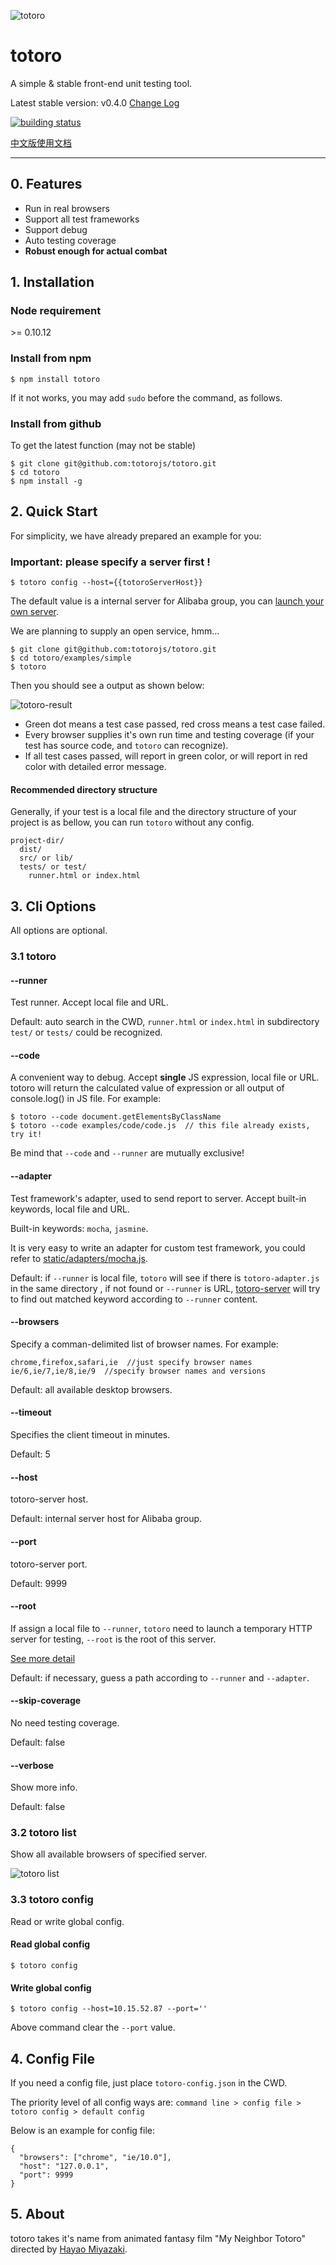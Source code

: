 ![totoro](https://f.cloud.github.com/assets/340282/891339/657d9018-fa54-11e2-9760-6955388fd8fc.jpg)

# totoro

A simple & stable front-end unit testing tool.

Latest stable version: v0.4.0 [Change Log](https://github.com/totorojs/totoro/wiki/change-log)

[![building status](https://travis-ci.org/totorojs/totoro.png?branch=master)](https://travis-ci.org/totorojs/totoro)

[中文版使用文档](README.zh.md)

---

## 0. Features

- Run in real browsers
- Support all test frameworks
- Support debug
- Auto testing coverage
- **Robust enough for actual combat**

## 1. Installation

### Node requirement

\>= 0.10.12

### Install from npm

```
$ npm install totoro
```

If it not works, you may add `sudo` before the command, as follows.

### Install from github

To get the latest function (may not be stable)

```
$ git clone git@github.com:totorojs/totoro.git
$ cd totoro
$ npm install -g
```

## 2. Quick Start

For simplicity, we have already prepared an example for you:

### Important: please specify a server first !

```
$ totoro config --host={{totoroServerHost}}
```

The default value is a internal server for Alibaba group, you can [launch your own server](https://github.com/totorojs/totoro-server).

We are planning to supply an open service, hmm...

```
$ git clone git@github.com:totorojs/totoro.git
$ cd totoro/examples/simple
$ totoro
```

Then you should see a output as shown below:

![totoro-result](https://f.cloud.github.com/assets/340282/891944/7c099544-fa71-11e2-828b-5da8c0566834.png)

- Green dot means a test case passed, red cross means a test case failed.
- Every browser supplies it's own run time and testing coverage (if your test has source code, and `totoro` can recognize).
- If all test cases passed, will report in green color, or will report in red color with detailed error message.

#### Recommended directory structure

Generally, if your test is a local file and the directory structure of your project is as bellow, you can run `totoro` without any config.

```
project-dir/
  dist/
  src/ or lib/
  tests/ or test/
    runner.html or index.html
```

## 3. Cli Options

All options are optional.

### 3.1 totoro

#### --runner

Test runner. Accept local file and URL.

Default: auto search in the CWD, `runner.html` or `index.html` in subdirectory `test/` or `tests/` could be recognized.

#### --code

A convenient way to debug. Accept **single** JS expression, local file or URL. totoro will return the calculated value of expression or all output of console.log() in JS file. For example:

```
$ totoro --code document.getElementsByClassName
$ totoro --code examples/code/code.js  // this file already exists, try it!
```

Be mind that `--code` and `--runner` are mutually exclusive!

#### --adapter

Test framework's adapter, used to send report to server. Accept built-in keywords, local file and URL.

Built-in keywords: `mocha`, `jasmine`.

It is very easy to write an adapter for custom test framework, you could refer to [static/adapters/mocha.js](https://github.com/totorojs/totoro/blob/master/static/adapters/mocha.js).

Default: if `--runner` is local file, `totoro` will see if there is `totoro-adapter.js` in the same directory , if not found or `--runner` is URL, [totoro-server](https://github.com/totorojs/totoro-server) will try to find out matched keyword according to `--runner` content.

#### --browsers

Specify a comman-delimited list of browser names. For example:

```
chrome,firefox,safari,ie  //just specify browser names
ie/6,ie/7,ie/8,ie/9  //specify browser names and versions
```

Default: all available desktop browsers.

#### --timeout

Specifies the client timeout in minutes.

Default: 5

#### --host

totoro-server host.

Default: internal server host for Alibaba group.

#### --port

totoro-server port.

Default: 9999

#### --root

If assign a local file to `--runner`, `totoro` need to launch a temporary HTTP server for testing, `--root` is the root of this server.

[See more detail](https://github.com/totorojs/totoro/wiki/root-option)

Default: if necessary, guess a path according to `--runner` and `--adapter`.

#### --skip-coverage

No need testing coverage.

Default: false

#### --verbose

Show more info.

Default: false

### 3.2 totoro list

Show all available browsers of specified server.

![totoro list](https://f.cloud.github.com/assets/340282/892035/ed628190-fa73-11e2-9810-3403502514b2.png)

### 3.3 totoro config

Read or write global config.

#### Read global config

```
$ totoro config
```

#### Write global config

```
$ totoro config --host=10.15.52.87 --port=''
```

Above command clear the `--port` value.

## 4. Config File

If you need a config file, just place `totoro-config.json` in the CWD.

The priority level of all config ways are: `command line > config file > totoro config > default config`

Below is an example for config file:

```
{
  "browsers": ["chrome", "ie/10.0"],
  "host": "127.0.0.1",
  "port": 9999
}
```

## 5. About

totoro takes it's name from animated fantasy film "My Neighbor Totoro" directed by [Hayao Miyazaki](http://en.wikipedia.org/wiki/Hayao_Miyazaki).


